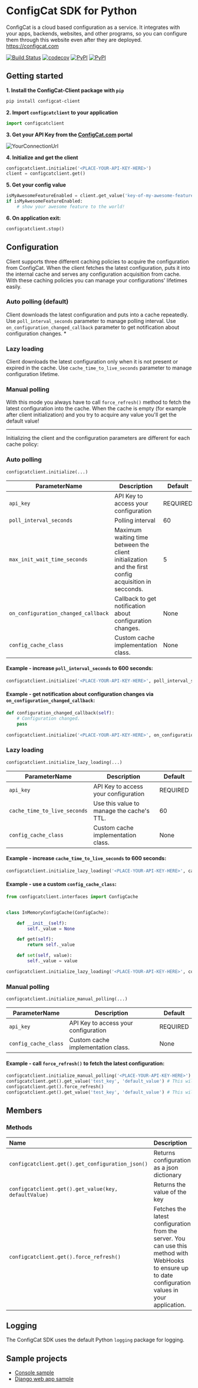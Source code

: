 # ConfigCat SDK for Python
ConfigCat is a cloud based configuration as a service. It integrates with your apps, backends, websites, and other programs, so you can configure them through this website even after they are deployed.
https://configcat.com  

[![Build Status](https://travis-ci.org/configcat/python-sdk.svg?branch=master)](https://travis-ci.org/configcat/python-sdk) 
[![codecov](https://codecov.io/gh/ConfigCat/python-sdk/branch/master/graph/badge.svg)](https://codecov.io/gh/ConfigCat/python-sdk)
[![PyPI](https://img.shields.io/pypi/v/configcat-client.svg)](https://pypi.python.org/pypi/configcat-client)
[![PyPI](https://img.shields.io/pypi/pyversions/configcat-client.svg)](https://pypi.python.org/pypi/configcat-client)

## Getting started

**1. Install the ConfigCat-Client package with `pip`**

```bash
pip install configcat-client
```

**2. Import `configcatclient` to your application**

```python
import configcatclient
```

**3. Get your API Key from the [ConfigCat.com](https://configcat.com) portal**

![YourConnectionUrl](https://raw.githubusercontent.com/configcat/python-sdk/master/media/readme01.png  "ApiKey")

**4. Initialize and get the client**

```python
configcatclient.initialize('<PLACE-YOUR-API-KEY-HERE>')
client = configcatclient.get()
```

**5. Get your config value**
```python
isMyAwesomeFeatureEnabled = client.get_value('key-of-my-awesome-feature', False)
if isMyAwesomeFeatureEnabled:
    # show your awesome feature to the world!
```

**6. On application exit:**
```python
configcatclient.stop()
```

## Configuration
Client supports three different caching policies to acquire the configuration from ConfigCat. When the client fetches the latest configuration, puts it into the internal cache and serves any configuration acquisition from cache. With these caching policies you can manage your configurations' lifetimes easily.

### Auto polling (default)
Client downloads the latest configuration and puts into a cache repeatedly. Use ```poll_interval_seconds``` parameter to manage polling interval.
Use ```on_configuration_changed_callback``` parameter to get notification about configuration changes. 
*
### Lazy loading
Client downloads the latest configuration only when it is not present or expired in the cache. 
Use ```cache_time_to_live_seconds``` parameter to manage configuration lifetime.

### Manual polling
With this mode you always have to call ```force_refresh()``` method to fetch the latest configuration into the cache. When the cache is empty (for example after client initialization) and you try to acquire any value you'll get the default value!

---

Initializing the client and the configuration parameters are different for each cache policy:

### Auto polling  
```configcatclient.initialize(...)```

| ParameterName        | Description           | Default  |
| --- | --- | --- |
| ```api_key```      | API Key to access your configuration  | REQUIRED |
| ```poll_interval_seconds ```      | Polling interval|   60 | 
| ```max_init_wait_time_seconds```      | Maximum waiting time between the client initialization and the first config acquisition in secconds.|   5 |
| ```on_configuration_changed_callback```      | Callback to get notification about configuration changes. |   None |
| ```config_cache_class```      | Custom cache implementation class. |   None |

#### Example - increase ```poll_interval_seconds``` to 600 seconds:

```python
configcatclient.initialize('<PLACE-YOUR-API-KEY-HERE>', poll_interval_seconds=600)
```

#### Example - get notification about configuration changes via ```on_configuration_changed_callback```:  

```python
def configuration_changed_callback(self):
    # Configuration changed.
    pass
    
configcatclient.initialize('<PLACE-YOUR-API-KEY-HERE>', on_configuration_changed_callback=configuration_changed_callback)
```

### Lazy loading
```configcatclient.initialize_lazy_loading(...)```

| ParameterName        | Description           | Default  |
| --- | --- | --- | 
| ```api_key```      | API Key to access your configuration  | REQUIRED |
| ```cache_time_to_live_seconds```      | Use this value to manage the cache's TTL. |   60 |
| ```config_cache_class```      | Custom cache implementation class. |   None |

#### Example - increase ```cache_time_to_live_seconds``` to 600 seconds:

```python
configcatclient.initialize_lazy_loading('<PLACE-YOUR-API-KEY-HERE>', cache_time_to_live_seconds=600)
```

#### Example - use a custom ```config_cache_class```:

```python
from configcatclient.interfaces import ConfigCache


class InMemoryConfigCache(ConfigCache):

    def __init__(self):
        self._value = None

    def get(self):
        return self._value

    def set(self, value):
        self._value = value

configcatclient.initialize_lazy_loading('<PLACE-YOUR-API-KEY-HERE>', config_cache_class=InMemoryConfigCache)
```

### Manual polling
```configcatclient.initialize_manual_polling(...)```

| ParameterName        | Description           | Default  |
| --- | --- | --- | 
| ```api_key```      | API Key to access your configuration  | REQUIRED |
| ```config_cache_class```      | Custom cache implementation class. |   None |

#### Example - call ```force_refresh()``` to fetch the latest configuration:

```python
configcatclient.initialize_manual_polling('<PLACE-YOUR-API-KEY-HERE>')
configcatclient.get().get_value('test_key', 'default_value') # This will return 'default_value' 
configcatclient.get().force_refresh()
configcatclient.get().get_value('test_key', 'default_value') # This will return the real value for key 'test_key'
```

## Members
### Methods
| Name        | Description           |
| :------- | :--- |
| ``` configcatclient.get().get_configuration_json() ``` | Returns configuration as a json dictionary |
| ``` configcatclient.get().get_value(key, defaultValue) ``` | Returns the value of the key |
| ``` configcatclient.get().force_refresh() ``` | Fetches the latest configuration from the server. You can use this method with WebHooks to ensure up to date configuration values in your application. |

## Logging
The ConfigCat SDK uses the default Python `logging` package for logging.

## Sample projects
* [Console sample](https://github.com/configcat/python-sdk/tree/master/samples/consolesample)
* [Django web app sample](https://github.com/configcat/python-sdk/tree/master/samples/webappsample)